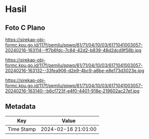 # Hasil

## Foto C Plano

https://sirekap-obj-formc.kpu.go.id/117f/pemilu/ppwp/61/71/04/10/03/6171041003057-20240216-163114--ff7b6fdc-7c84-42d2-b839-48d2dcd9f58b.jpg

https://sirekap-obj-formc.kpu.go.id/117f/pemilu/ppwp/61/71/04/10/03/6171041003057-20240216-163132--33fea906-d2e9-4bc9-a6be-e8e173d3023e.jpg

https://sirekap-obj-formc.kpu.go.id/117f/pemilu/ppwp/61/71/04/10/03/6171041003057-20240216-163140--b6cf723f-e4f0-4401-918e-219602ac27ef.jpg


## Metadata

| Key        | Value               |
| ---------- | ------------------- |
| Time Stamp | 2024-02-16 21:01:00 |



